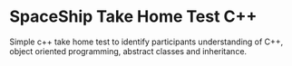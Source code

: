 # SpaceShip Take Home Test C++
 Simple c++ take home test to identify participants understanding of C++, object oriented programming, abstract classes and inheritance.
